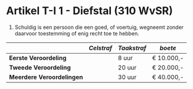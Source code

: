 # Artikel T-I 1 - Diefstal (310 WvSR)

1. Schuldig is een persoon die een goed, of voertuig, wegneemt zonder daarvoor toestemming of enig recht toe te hebben.

|                             | _Celstraf_ | _Taakstraf_ | _boete_    |
| --------------------------- | ---------- | ----------- | ---------- |
| **Eerste Veroordeling**     |            | 8 uur       | € 10.000,- |
| **Tweede Veroordeling**     |            | 20 uur      | € 20.000,- |
| **Meerdere Veroordelingen** |            | 30 uur      | € 40.000,- |
